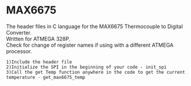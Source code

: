 # MAX6675

The header files in C language for the MAX6675 Thermocouple to Digital Converter.  
Written for ATMEGA 328P.  
Check for change of register names if using with a different ATMEGA processor.  

	1)Include the header file
	2)Initialize the SPI in the beginning of your code - init_spi
	3)Call the get Temp function anywhere in the code to get the current temperature - get_max6675_temp
